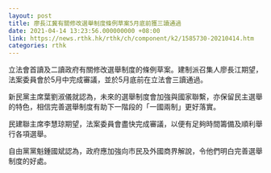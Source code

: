 ```yaml
---
layout: post
title: 廖長江冀有關修改選舉制度條例草案5月底前獲三讀通過
date: 2021-04-14 13:23:56.000000000 +08:00
link: https://news.rthk.hk/rthk/ch/component/k2/1585730-20210414.htm
categories: rthk
---
```


立法會首讀及二讀政府有關修改選舉制度的條例草案。建制派召集人廖長江期望，法案委員會於5月中完成審議，並於5月底前在立法會三讀通過。

新民黨主席葉劉淑儀就認為，未來的選舉制度會加強與國家聯繫，亦保留民主選舉的特色，相信完善選舉制度有助下一階段的「一國兩制」更好落實。

民建聯主席李慧琼期望，法案委員會盡快完成審議，以便有足夠時間籌備及順利舉行各項選舉。

自由黨黨魁鍾國斌認為，政府應加強向市民及外國商界解說，令他們明白完善選舉制度的好處。
